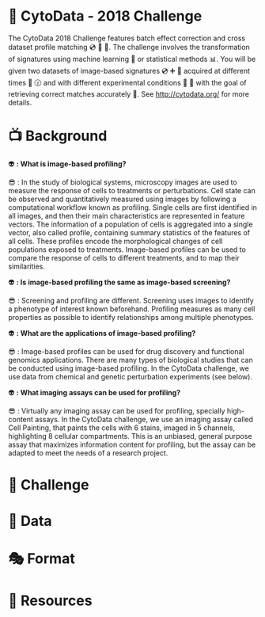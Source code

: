 # :microscope: CytoData - 2018 Challenge 

The CytoData 2018 Challenge features batch effect correction and cross dataset profile matching :cd: :twisted_rightwards_arrows: :dvd:. 
The challenge involves the transformation of signatures using machine learning :space_invader: or statistical methods :bar_chart:. 
You will be given two datasets of image-based signatures :cd: :heavy_plus_sign: :dvd: acquired at different times :date: :clock130: and with different experimental conditions :pill: :syringe: with the goal of retrieving correct matches accurately :dart:. 
See http://cytodata.org/ for more details.

# :tv: Background

:alien: **: What is image-based profiling?**

:sunglasses: : In the study of biological systems, microscopy images are used to measure the response of cells to treatments or perturbations. 
Cell state can be observed and quantitatively measured using images by following a computational workflow known as profiling. 
Single cells are first identified in all images, and then their main characteristics are represented in feature vectors.
The information of a population of cells is aggregated into a single vector, also called profile, containing summary statistics of the features of all cells.
These profiles encode the morphological changes of cell populations exposed to treatments.
Image-based profiles can be used to compare the response of cells to different treatments, and to map their similarities.


:alien: **: Is image-based profiling the same as image-based screening?**

:sunglasses: : Screening and profiling are different. 
Screening uses images to identify a phenotype of interest known beforehand.
Profiling measures as many cell properties as possible to identify relationships among multiple phenotypes.


:alien: **: What are the applications of image-based profiling?**

:sunglasses: : Image-based profiles can be used for drug discovery and functional genomics applications. 
There are many types of biological studies that can be conducted using image-based profiling.
In the CytoData challenge, we use data from chemical and genetic perturbation experiments (see below).


:alien: **: What imaging assays can be used for profiling?**

:sunglasses: : Virtually any imaging assay can be used for profiling, specially high-content assays.
In the CytoData challenge, we use an imaging assay called Cell Painting, that paints the cells with 6 stains, imaged in 5 channels, highlighting 8 cellular compartments. 
This is an unbiased, general purpose assay that maximizes information content for profiling, but the assay can be adapted to meet the needs of a research project.


# :checkered_flag: Challenge 


# :dvd: Data

# :performing_arts: Format

# :wrench: Resources

# 
